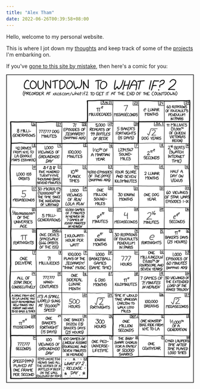 ```yaml
---
title: "Alex Tham"
date: 2022-06-26T00:39:58+08:00
---
```


Hello, welcome to my personal website.

This is where I jot down my [thoughts](/post) and keep track of some of the [projects](/post/projects) I'm embarking on. 

If you've [gone to this site by mistake](https://www.youtube.com/watch?v=idxVez86Zgc), then here's a comic for you:

<img src="xkcd_daily.png" class="center">